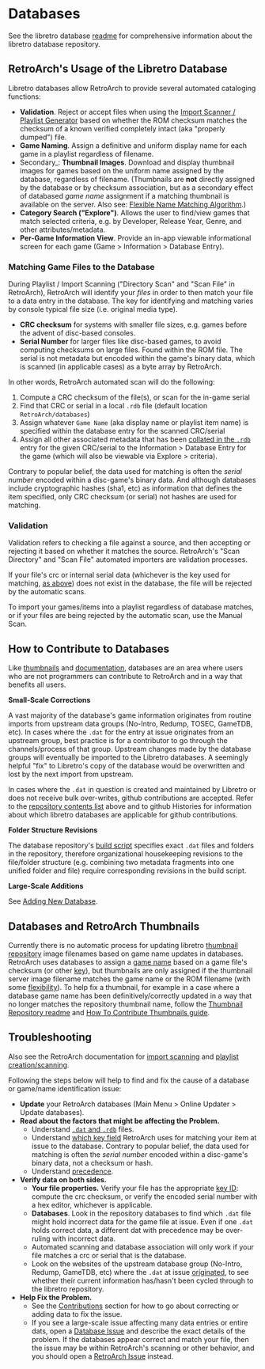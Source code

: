 # Databases

See the libretro database [readme](https://github.com/libretro/libretro-database) for comprehensive information about the libretro database repository.

## RetroArch's Usage of the Libretro Database

Libretro databases allow RetroArch to provide several automated cataloging functions:

- __Validation__. Reject or accept files when using the [Import Scanner / Playlist Generator](https://docs.libretro.com/guides/roms-playlists-thumbnails/#working-with-playlists) based on whether the ROM checksum matches the checksum of a known verified completely intact (aka  "properly dumped") file.
- __Game Naming__. Assign a definitive and uniform display name for each game in a playlist regardless of filename.
- Secondary_: __Thumbnail Images__. Download and display thumbnail images for games based on the uniform name assigned by the database, regardless of filename. (Thumbnails are __not__ directly assigned by the database or by checksum association, but as a secondary effect of databased *game name* assignment if a matching thumbnail is available on the server. Also see: [Flexible Name Matching Algorithm](https://docs.libretro.com/guides/roms-playlists-thumbnails/#custom-thumbnails).)
- __Category Search ("Explore")__. Allows the user to find/view games that match selected criteria, e.g. by Developer, Release Year, Genre, and other attributes/metadata.
- __Per-Game Information View__. Provide an in-app viewable informational screen for each game (Game > Information > Database Entry).

### Matching Game Files to the Database

During Playlist / Import Scanning ("Directory Scan" and "Scan File" in RetroArch), RetroArch will identify your _files_ in order to then match your file to a data entry in the database.  The key for identifying and matching varies by console typical file size (i.e. original media type).

- __CRC checksum__ for systems with smaller file sizes, e.g. games before the advent of disc-based consoles.
- __Serial Number__ for larger files like disc-based games, to avoid computing checksums on large files. Found within the ROM file. The serial is not metadata but encoded within the game's binary data, which is scanned (in applicable cases) as a byte array by RetroArch.

In other words, RetroArch automated scan will do the following:

1. Compute a CRC checksum of the file(s), or scan for the in-game serial
1. Find that CRC or serial in a local `.rdb` file (default location `RetroArch/databases`)
2. Assign whatever `Game Name` (aka display name or playlist item name) is specified within the database entry for the scanned CRC/serial
3. Assign all other associated metadata that has been [collated in the `.rdb`](https://github.com/libretro/libretro-database#fields-specified-in-game-information-databases) entry for the given CRC/serial to the Information > Database Entry for the game (which will also be viewable via Explore > criteria).

Contrary to popular belief, the data used for matching is often the _serial number_ encoded within a disc-game's binary data.  And although databases include cryptographic hashes (sha1, etc) as information that defines the item specified, only CRC checksum (or serial) not hashes are used for matching.

### Validation

Validation refers to checking a file against a source, and then accepting or rejecting it based on whether it matches the source.  RetroArch's "Scan Directory" and "Scan File" automated importers are validation processes. 

If your file's crc or internal serial data (whichever is the key used for matching, [as above](#key-field-for-matching)) does not exist in the database, the file will be rejected by the automatic scans.

To import your games/items into a playlist regardless of database matches, or if your files are being rejected by the automatic scan, use the Manual Scan.

## How to Contribute to Databases

Like [thumbnails](https://docs.libretro.com/guides/roms-playlists-thumbnails/#contributing-thumbnails-how-to) and [documentation](https://docs.libretro.com/meta/how-to-contribute/), databases are an area where users who are not programmers can contribute to RetroArch and in a way that benefits all users.

__Small-Scale Corrections__

A vast majority of the database's game information originates from routine imports from upstream data groups (No-Intro, Redump, TOSEC, GameTDB, etc). In cases where the `.dat` for the entry at issue originates from an upstream group, best practice is for a contributor to go through the channels/process of that group. Upstream changes made by the database groups will eventually be imported to the Libretro databases. A seemingly helpful "fix" to Libretro's copy of the database would be overwritten and lost by the next import from upstream. 

In cases where the `.dat` in question is created and maintained by Libretro or does not receive bulk over-writes, github contributions are accepted.  Refer to the [repository contents list](#repository-contents) above and to github Histories for information about which libretro databases are applicable for github contributions.

__Folder Structure Revisions__

The database repository's [build script](https://github.com/libretro/libretro-super/blob/master/libretro-build-database.sh) specifies exact `.dat` files and folders in the repository, therefore organizational housekeeping revisions to the file/folder structure (e.g. combining two metadata fragments into one unified folder and file) require corresponding revisions in the build script.

__Large-Scale Additions__

See [Adding New Database](#adding-a-new-database).

## Databases and RetroArch Thumbnails

Currently there is no automatic process for updating libretro [thumbnail repository](https://github.com/libretro-thumbnails/libretro-thumbnails#libretro-thumbnails) image filenames based on game name updates in databases.  RetroArch uses databases to assign a [game name](https://docs.libretro.com/guides/roms-playlists-thumbnails/#custom-thumbnails) based on a game file's checksum (or other [key](#key-field-for-matching)), but thumbnails are only assigned if the thumbnail server image filename matches the game name or the ROM filename (with some [flexibility](https://docs.libretro.com/guides/roms-playlists-thumbnails/#custom-thumbnails)). To help fix a thumbnail, for example in a case where a database game name has been definitively/correctly updated in a way that no longer matches the repository thumbnail name, follow the [Thumbnail Repository readme](https://docs.libretro.com/guides/roms-playlists-thumbnails/#contributing-thumbnails-how-to) and [How To Contribute Thumbnails guide](https://docs.libretro.com/guides/roms-playlists-thumbnails/#contributing-thumbnails-how-to).

## Troubleshooting

Also see the RetroArch documentation for [import scanning](https://docs.libretro.com/guides/import-content/) and [playlist creation/scanning](https://docs.libretro.com/guides/roms-playlists-thumbnails/#retroarch-playlist-scanner).

Following the steps below will help to find and fix the cause of a database or game/name identification issue:

- __Update__ your RetroArch databases (Main Menu > Online Updater > Update databases).
- __Read about the factors that might be affecting the Problem.__
  - Understand [`.dat` and `.rdb`](https://github.com/libretro/libretro-database#retroarch-database) files.
  - Understand [which key field](#key-field-for-matching) RetroArch uses for matching your item at issue to the database.  Contrary to popular belief, the data used for matching is often the _serial number_ encoded within a disc-game's binary data, not a checksum or hash.
  - Understand [precedence](https://github.com/libretro/libretro-database#precedence).
- __Verify data on both sides.__
  -  __Your file properties.__ Verify your file has the appropriate [key ID](#key-field-for-matching): compute the crc checksum, or verify the encoded serial number with a hex editor, whichever is applicable.
  - __Databases__. Look in the repository databases to find which `.dat` file might hold incorrect data for the game file at issue.  Even if one `.dat` holds correct data, a different dat with precedence may be over-ruling with incorrect data.
  - Automated scanning and database association will only work if your file matches a crc or serial that is the database.
  - Look on the websites of the upstream database group (No-Intro, Redump, GameTDB, etc) where the `.dat` at issue [originated](https://github.com/libretro/libretro-database#sources), to see whether their current information has/hasn't been cycled through to the libretro repository.
- __Help Fix the Problem.__
  - See the [Contributions](#how-to-contribute-to-databases) section for how to go about correcting or adding data to fix the issue.
  - If you see a large-scale issue affecting many data entries or entire dats, open a [Database Issue](https://github.com/libretro/libretro-database/issues) and describe the exact details of the problem. If the databases appear correct and match your file, then the issue may be within RetroArch's scanning or other behavior, and you should open a [RetroArch Issue](https://github.com/libretro/RetroArch/issues) instead.

